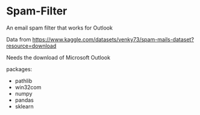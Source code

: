 # Spam-Filter
An email spam filter that works for Outlook

Data from https://www.kaggle.com/datasets/venky73/spam-mails-dataset?resource=download

Needs the download of Microsoft Outlook

packages:
  - pathlib
  - win32com
  - numpy
  - pandas
  - sklearn
